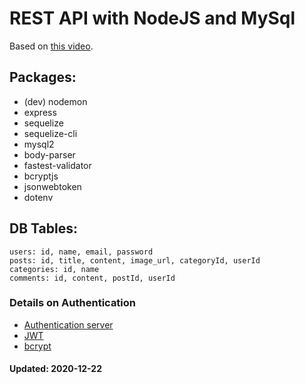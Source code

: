 # REST API with NodeJS and MySql

Based on [this video](https://www.youtube.com/watch?v=F1RwUI3p4bI&list=PLG3j59vX4yLHA-wCw7KDP-i0r10ZrckqG&index=4).


## Packages:
- (dev) nodemon
- express
- sequelize
- sequelize-cli
- mysql2
- body-parser
- fastest-validator
- bcryptjs
- jsonwebtoken  
- dotenv



## DB Tables:
```
users: id, name, email, password
posts: id, title, content, image_url, categoryId, userId
categories: id, name
comments: id, content, postId, userId
```


### Details on Authentication
- [Authentication server](https://auth0.com/blog/what-is-an-authentication-server/)
- [JWT](https://scotch.io/tutorials/the-anatomy-of-a-json-web-token)
- [bcrypt](https://codahale.com/how-to-safely-store-a-password/)


#### Updated: 2020-12-22